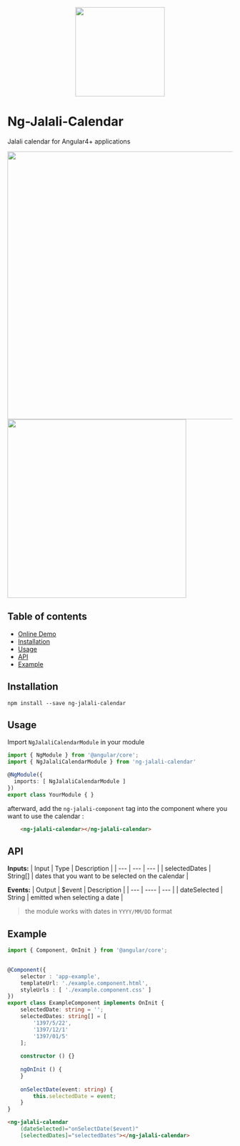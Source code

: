 <p align="center">
  <img height="200px" width="200px" style="text-align: center;" src="https://cdn.rawgit.com/me-majidi/ng-jalali-calendar/84f7d102/logo.svg">
</p>
<h1>Ng-Jalali-Calendar</h1>
<p>Jalali calendar for Angular4+ applications</p>





<img width="600px" src="https://cdn.rawgit.com/me-majidi/ng-jalali-calendar/a8ff54f9/demo_img1.JPG">
<img width="400px" src="https://cdn.rawgit.com/me-majidi/ng-jalali-calendar/84f7d102/demo_img3.JPG">




## Table of contents
 -  [Online Demo](https://me-majidi.github.io/ng-jalali-calendar/)
 -  [Installation](https://www.npmjs.com/package/ng-jalali-calendar#installation)
 -  [Usage](https://www.npmjs.com/package/ng-jalali-calendar#usage)
  - [API](https://www.npmjs.com/package/ng-jalali-calendar#api)
  - [Example](https://www.npmjs.com/package/ng-jalali-calendar#example)
 






## Installation
```shell
npm install --save ng-jalali-calendar
```


## Usage
Import  `NgJalaliCalendarModule` in your module

```typescript
import { NgModule } from '@angular/core';
import { NgJalaliCalendarModule } from 'ng-jalali-calendar'

@NgModule({
  imports: [ NgJalaliCalendarModule ]
})
export class YourModule { }
```
afterward, add the `ng-jalali-component` tag  into the component where you want to use the calendar :
```html
    <ng-jalali-calendar></ng-jalali-calendar>
```


## API	
**Inputs:**
|  Input | Type  | Description |
| --- | --- | --- |
| selectedDates | String[] | dates that you want to be selected on the calendar  |


**Events:**
| Output | $event | Description |
| --- | ---- | --- |
| dateSelected | String | emitted when selecting a date |


> the module works with dates in `YYYY/MM/DD` format
## Example
```typescript
import { Component, OnInit } from '@angular/core';  

  
@Component({  
    selector : 'app-example',  
    templateUrl: './example.component.html',  
    styleUrls : [ './example.component.css' ]  
})  
export class ExampleComponent implements OnInit {  
    selectedDate: string = '';  
    selectedDates: string[] = [
		'1397/5/22',
		'1397/12/1'
		'1397/01/5'
	];
  
    constructor () {}  
  
    ngOnInit () {
	}
	  
	onSelectDate(event: string) { 
		this.selectedDate = event;  
    }  
}
```

```html
<ng-jalali-calendar 
	(dateSelected)="onSelectDate($event)" 
	[selectedDates]="selectedDates"></ng-jalali-calendar>
```

